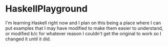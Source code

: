 HaskellPlayground
=================

I'm learning Haskell right now and I plan on this being a place where I can put examples that I may have modified to make them easier to understand, or modified b/c for whatever reason I couldn't get the original to work so I changed it until it did.
